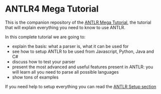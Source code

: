 # ANTLR4 Mega Tutorial

This is the companion repository of the [ANTLR Mega Tutorial](https://tomassetti.me/antlr-mega-tutorial/), the tutorial that will explain everything you need to know to use ANTLR.

In this complete tutorial we are going to:

- explain the basis: what a parser is, what it can be used for
- see how to setup ANTLR to be used from Javascript, Python, Java and C#
- discuss how to test your parser
- present the most advanced and useful features present in ANTLR: you will learn all you need to parse all possible languages
- show tons of examples

If you need help to setup everything you can read the [ANTLR Setup section](https://tomassetti.me/antlr-mega-tutorial/#setup-antlr)
